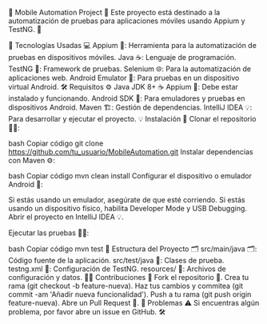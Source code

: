 📱 Mobile Automation Project 🚀
Este proyecto está destinado a la automatización de pruebas para aplicaciones móviles usando Appium y TestNG. 🌟

🚀 Tecnologías Usadas 💻
Appium 🧪: Herramienta para la automatización de pruebas en dispositivos móviles.
Java ☕: Lenguaje de programación.
TestNG 🔧: Framework de pruebas.
Selenium 🌐: Para la automatización de aplicaciones web.
Android Emulator 📱: Para pruebas en un dispositivo virtual Android.
🛠 Requisitos ⚙️
Java JDK 8+ ☕
Appium 📲: Debe estar instalado y funcionando.
Android SDK 📱: Para emuladores y pruebas en dispositivos Android.
Maven 🏗️: Gestión de dependencias.
IntelliJ IDEA 💡: Para desarrollar y ejecutar el proyecto.
💡 Instalación 🔽
Clonar el repositorio 🧑‍💻:

bash
Copiar código
git clone https://github.com/tu_usuario/MobileAutomation.git
Instalar dependencias con Maven ⚙️:

bash
Copiar código
mvn clean install
Configurar el dispositivo o emulador Android 📱:

Si estás usando un emulador, asegúrate de que esté corriendo.
Si estás usando un dispositivo físico, habilita Developer Mode y USB Debugging.
Abrir el proyecto en IntelliJ IDEA 💡.

Ejecutar las pruebas 🏃‍♂️:

bash
Copiar código
mvn test
📝 Estructura del Proyecto 🗂
src/main/java 🗂️: Código fuente de la aplicación.
src/test/java 🧪: Clases de prueba.
testng.xml 📑: Configuración de TestNG.
resources/ 📂: Archivos de configuración y datos.
🧑‍🔧 Contribuciones 🤝
Fork el repositorio 🍴.
Crea tu rama (git checkout -b feature-nueva).
Haz tus cambios y commitea (git commit -am 'Añadir nueva funcionalidad').
Push a tu rama (git push origin feature-nueva).
Abre un Pull Request 🔄.
🐞 Problemas ⚠️
Si encuentras algún problema, por favor abre un issue en GitHub. 🛠

